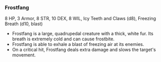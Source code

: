 ### Frostfang

8 HP, 3 Armor, 8 STR, 10 DEX, 8 WIL, Icy Teeth and Claws (d8), Freezing Breath (d10, blast)

- Frostfang is a large, quadrupedal creature with a thick, white fur. Its breath is extremely cold and can cause frostbite.
- Frostfang is able to exhale a blast of freezing air at its enemies.
- On a critical hit, Frostfang deals extra damage and slows the target's movement.


